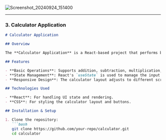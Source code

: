 
![Screenshot_20240924_151400](https://github.com/user-attachments/assets/67776d36-8cd2-4033-bd70-41c6831a5059)

---

### 3. **Calculator Application**

```markdown
# Calculator Application

## Overview

The **Calculator Application** is a React-based project that performs basic arithmetic operations using React's state management.

## Features

- **Basic Operations**: Supports addition, subtraction, multiplication, and division.
- **State Management**: React's `useState` is used to manage the input and calculation results.
- **Responsive Design**: The calculator layout adjusts to different screen sizes.

## Technologies Used

- **React**: For handling UI state and rendering.
- **CSS**: For styling the calculator layout and buttons.

## Installation & Setup

1. Clone the repository:
   ```bash
   git clone https://github.com/your-repo/calculator.git
   cd calculator
